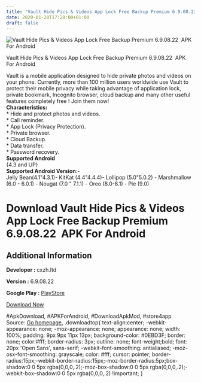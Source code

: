 ```yaml
---
title: 'Vault Hide Pics & Videos App Lock Free Backup Premium 6.9.08.22  APK For Android'
date: 2020-01-20T17:28:00+01:00
draft: false
---
```


![Vault Hide Pics & Videos App Lock Free Backup Premium 6.9.08.22  APK For Android](https://i2.wp.com/apkhome.net/wp-content/uploads/2020/01/Vault-Hide-Pics-Videos-App-Lock-Free-Backup-Premium-6.9.08.22-1.png "Vault Hide Pics & Videos App Lock Free Backup Premium 6.9.08.22  APK For Android")

  

Vault Hide Pics & Videos App Lock Free Backup Premium 6.9.08.22  APK For Android

Vault is a mobile application designed to hide private photos and videos on your phone. Currently, more than 100 million users worldwide use Vault to protect their mobile privacy while taking advantage of application lock, private bookmark, Incognito browser, cloud backup and many other useful features completely free ! Join them now!  
**Characteristics:**  
\* Hide and protect photos and videos.  
\* Call reminder.  
\* App Lock (Privacy Protection).  
\* Private browser.  
\* Cloud Backup.  
\* Data transfer.  
\* Password recovery.  
**Supported Android**  
{4.3 and UP}  
**Supported Android Version**:-  
Jelly Bean(4.1"4.3.1)- KitKat (4.4"4.4.4)- Lollipop (5.0"5.0.2) - Marshmallow (6.0 - 6.0.1) - Nougat (7.0 " 7.1.1) - Oreo (8.0-8.1) - Pie (9.0)

Download Vault Hide Pics & Videos App Lock Free Backup Premium 6.9.08.22  APK For Android
==========================================================================================

Additional Information
----------------------

**Developer :** cxzh.ltd

**Version :** 6.9.08.22

**Google Play :** [PlayStore](https://play.google.com/store/apps/details?id=com.netqin.ps)

  

[Download Now](https://store4app.co/post/vault-hide-pics-amp-videos-app-lock-free-backup-premium-6-9-08-22-apk-for-android_1579266951)

  
#ApkDownload, #APKForAndroid, #DownloadApkMod, #store4app  
Source: [Go homepage.](https://store4app.co/post/vault-hide-pics-amp-videos-app-lock-free-backup-premium-6-9-08-22-apk-for-android_1579266951) .downloadtop{ text-align:center; -webkit-appearance: none; -moz-appearance: none; appearance: none; width: 100%; padding: 9px 9px 11px 13px; background-color: #0EBD3F; border: none; color:#fff; border-radius: 3px; outline: none; font-weight;bold; font: 20px 'Open Sans', sans-serif; -webkit-font-smoothing: antialiased; -moz-osx-font-smoothing: grayscale; color: #fff; cursor: pointer; border-radius:15px;-webkit-border-radius:15px;-moz-border-radius:5px;box-shadow:0 0 5px rgba(0,0,0,.2);-moz-box-shadow:0 0 5px rgba(0,0,0,.2);-webkit-box-shadow:0 0 5px rgba(0,0,0,.2) !important; }